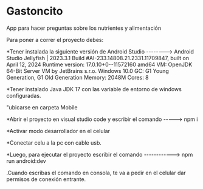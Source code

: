 # Gastoncito
App para hacer preguntas sobre los nutrientes y alimentación

Para poner a correr el proyecto debes:

*Tener instalada la siguiente versión de Android Studio -------->
Android Studio Jellyfish | 2023.3.1
Build #AI-233.14808.21.2331.11709847, built on April 12, 2024
Runtime version: 17.0.10+0--11572160 amd64
VM: OpenJDK 64-Bit Server VM by JetBrains s.r.o.
Windows 10.0
GC: G1 Young Generation, G1 Old Generation
Memory: 2048M
Cores: 8 

*Tener instalado Java JDK 17 con las variable de entorno de windows configuradas.

"ubicarse en carpeta Mobile

*Abrir el proyecto en visual studio code y escribir el comando ----->
npm i

*Activar modo desarrollador en el celular

*Conectar celu a la pc con cable usb.

*Luego, para ejecutar el proyecto escribir el comando ------------>
npm run android:dev

.Cuando escribas el comando en consola, te va a pedir en el celular dar permisos de conexión entrante.


